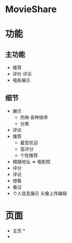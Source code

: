 # MovieShare

# 功能

## 主功能

* 推荐
* 评价 评论
* 电影展示

## 细节

* 展示
	* 热映 各种排序
	* 分类
* 评论
* 推荐
	* 最受欢迎
	* 高评分
	* 个性推荐
* 根据地址 => 电影院
* 评分
* 评论
* 想看
* 看过
* 个人信息展示 头像上传编辑

# 页面
* 主页
	* 
* 
